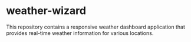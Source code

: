 # weather-wizard
This repository contains a responsive weather dashboard application that provides real-time weather information for various locations.
